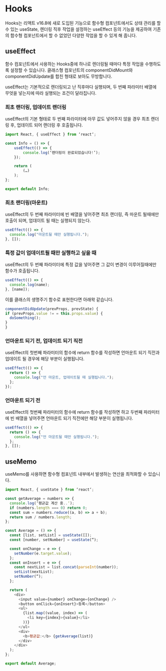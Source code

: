# Hooks

Hooks는 리액트 v16.8에 새로 도입된 기능으로 함수형 컴포넌트에서도 상태 관리를 할 수 있는 useState, 렌더링 직후 작업을 설정하는 useEffect 등의 기능을 제공하여 기존의 함수형 컴포넌트에서 할 수 없었던 다양한 작업을 할 수 있게 해 줍니다.

## useEffect

함수 컴포넌트에서 사용하는 Hooks중에 하나로 렌더링될 때마다 특정 작업을 수행하도록 설정할 수 있습니다. 클래스형 컴포넌트의 componentDidMount와 componentDidUpdate를 합친 형태로 보아도 무방합니다.

useEffect는 기본적으로 렌더링되고 난 직후마다 실행되며, 두 번째 파라미터 배열에 무엇을 넣는지에 따라 실행되는 조건이 달라집니다.

### 최초 랜더링, 업데이트 랜더링

useEffect의 기본 형태로 두 번째 파라미터에 아무 값도 넣어주지 않을 경우 최초 랜더링 후, 업데이트 되어 랜더링 후 호출됩니다.

```javascript
import React, { useEffect } from ‘react‘;

const Info = () => {
    useEffect(() => {
        console.log(‘렌더링이 완료되었습니다!’);
    });

    return (
        (…)
    );
};

export default Info;
```

### 최초 랜더링(마운트)

useEffect의 두 번째 파라미터에 빈 배열을 넣어주면 최초 랜더링, 즉 마운트 될때에만 호출이 되며, 업데이트 될 때는 실행되지 않는다.

```javascript
useEffect(() => {
  console.log("마운트될 때만 실행됩니다.");
}, []);
```

### 특정 값이 업데이트될 때만 실행하고 싶을 때

useEffect의 두 번째 파라미터에 특정 값을 넣어주면 그 값이 변경이 이루어질때에만 함수가 호출됩니다.

```javascript
useEffect(() => {
  console.log(name);
}, [name]);
```

이를 클래스의 생명주기 함수로 표현한다면 아래왁 같습니다.

```javascript
componentDidUpdate(prevProps, prevState) {
if (prevProps.value != = this.props.value) {
  doSomething();
}
}
```

### 언마운트 되기 전, 업데이트 되기 직전

useEffect의 첫번째 파라미터의 함수에 return 함수를 작성하면 언마운트 되기 직전과 업데이트 될 경우에 해당 부분이 실행됩니다.

```javascript
useEffect(() => {
  return () => {
    console.log("언 마운트, 업데이트될 때 실행됩니다.");
  };
});
```

### 언마운트 되기 전

useEffect의 첫번째 파라미터의 함수에 return 함수를 작성하면 하고 두번째 파라미터에 빈 배열을 넣어주면 언마운트 되기 직전에만 해당 부분이 실행됩니다.

```javascript
useEffect(() => {
  return () => {
    console.log("언 마운트될 때만 실행됩니다.");
  };
}, []);
```

## useMemo

useMemo를 사용하면 함수형 컴포넌트 내부에서 발생하는 연산을 최적화할 수 있습니다.

```javascript
import React, { useState } from ‘react‘;

const getAverage = numbers => {
  console.log(‘평균값 계산 중..‘);
  if (numbers.length === 0) return 0;
  const sum = numbers.reduce((a, b) => a + b);
  return sum / numbers.length;
};

const Average = () => {
  const [list, setList] = useState([]);
  const [number, setNumber] = useState(“);

  const onChange = e => {
    setNumber(e.target.value);
  };
  const onInsert = e => {
    const nextList = list.concat(parseInt(number));
    setList(nextList);
    setNumber(“);
  };

  return (
    <div>
      <input value={number} onChange={onChange} />
      <button onClick={onInsert}>등록</button>
      <ul>
        {list.map((value, index) => (
          <li key={index}>{value}</li>
        ))}
      </ul>
      <div>
        <b>평균값:</b> {getAverage(list)}
      </div>
    </div>
  );
};

export default Average;
```
